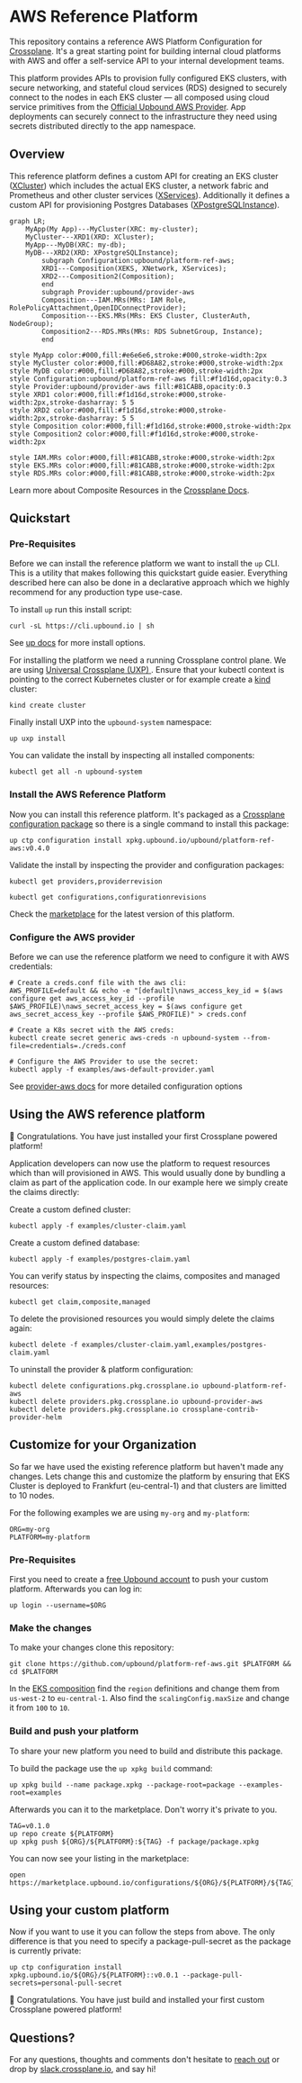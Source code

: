 # AWS Reference Platform

This repository contains a reference AWS Platform Configuration for
[Crossplane](https://crossplane.io/). It's a great starting point for building
internal cloud platforms with AWS and offer a self-service API to your internal
development teams.

This platform provides APIs to provision fully configured EKS clusters, with
secure networking, and stateful cloud services (RDS) designed to securely
connect to the nodes in each EKS cluster — all composed using cloud service
primitives from the [Official Upbound AWS
Provider](https://marketplace.upbound.io/providers/upbound/provider-aws). App
deployments can securely connect to the infrastructure they need using secrets
distributed directly to the app namespace.

## Overview

This reference platform defines a custom API for creating an EKS cluster
([XCluster](package/cluster/definition.yaml)) which includes the actual EKS
cluster, a network fabric and Prometheus and other cluster services
([XServices](package/cluster/composition.yaml)). Additionally it defines a
custom API for provisioning Postgres Databases
([XPostgreSQLInstance](package/database/postgres/definition.yaml)).


```mermaid
graph LR;
    MyApp(My App)---MyCluster(XRC: my-cluster);
    MyCluster---XRD1(XRD: XCluster);
    MyApp---MyDB(XRC: my-db);
    MyDB---XRD2(XRD: XPostgreSQLInstance);
		subgraph Configuration:upbound/platform-ref-aws;
	    XRD1---Composition(XEKS, XNetwork, XServices);
	    XRD2---Composition2(Composition);
		end
		subgraph Provider:upbound/provider-aws
	    Composition---IAM.MRs(MRs: IAM Role, RolePolicyAttachment,OpenIDConnectProvider);
	    Composition---EKS.MRs(MRs: EKS Cluster, ClusterAuth, NodeGroup);
	    Composition2---RDS.MRs(MRs: RDS SubnetGroup, Instance);
		end

style MyApp color:#000,fill:#e6e6e6,stroke:#000,stroke-width:2px
style MyCluster color:#000,fill:#D68A82,stroke:#000,stroke-width:2px
style MyDB color:#000,fill:#D68A82,stroke:#000,stroke-width:2px
style Configuration:upbound/platform-ref-aws fill:#f1d16d,opacity:0.3
style Provider:upbound/provider-aws fill:#81CABB,opacity:0.3
style XRD1 color:#000,fill:#f1d16d,stroke:#000,stroke-width:2px,stroke-dasharray: 5 5
style XRD2 color:#000,fill:#f1d16d,stroke:#000,stroke-width:2px,stroke-dasharray: 5 5
style Composition color:#000,fill:#f1d16d,stroke:#000,stroke-width:2px
style Composition2 color:#000,fill:#f1d16d,stroke:#000,stroke-width:2px

style IAM.MRs color:#000,fill:#81CABB,stroke:#000,stroke-width:2px
style EKS.MRs color:#000,fill:#81CABB,stroke:#000,stroke-width:2px
style RDS.MRs color:#000,fill:#81CABB,stroke:#000,stroke-width:2px
```

Learn more about Composite Resources in the [Crossplane
Docs](https://crossplane.io/docs/v1.9/concepts/composition.html).

## Quickstart

### Pre-Requisites

Before we can install the reference platform we want to install the `up` CLI.
This is a utility that makes following this quickstart guide easier. Everything
described here can also be done in a declarative approach which we highly
recommend for any production type use-case.
<!-- TODO enhance this guide: Getting ready for Gitops -->

To install `up` run this install script:
```console
curl -sL https://cli.upbound.io | sh
```
See [up docs](https://docs.upbound.io/cli/) for more install options.

For installing the platform we need a running Crossplane control plane. We are
using [Universal Crossplane (UXP)
](https://github.com/upbound/universal-crossplane). Ensure that your kubectl
context is pointing to the correct Kubernetes cluster or for example create a
[kind](https://kind.sigs.k8s.io) cluster:

```console
kind create cluster
```

Finally install UXP into the `upbound-system` namespace:

```console
up uxp install
```

You can validate the install by inspecting all installed components:

```console
kubectl get all -n upbound-system
```

### Install the AWS Reference Platform

Now you can install this reference platform. It's packaged as a [Crossplane
configuration package](https://crossplane.io/docs/v1.9/concepts/packages.html)
so there is a single command to install this package: 

```console
up ctp configuration install xpkg.upbound.io/upbound/platform-ref-aws:v0.4.0
```

Validate the install by inspecting the provider and configuration packages:
```console
kubectl get providers,providerrevision

kubectl get configurations,configurationrevisions
```

Check the
[marketplace](https://marketplace.upbound.io/configurations/upbound/platform-ref-aws/)
for the latest version of this platform.

### Configure the AWS provider

Before we can use the reference platform we need to configure it with AWS
credentials:

```console
# Create a creds.conf file with the aws cli:
AWS_PROFILE=default && echo -e "[default]\naws_access_key_id = $(aws configure get aws_access_key_id --profile $AWS_PROFILE)\naws_secret_access_key = $(aws configure get aws_secret_access_key --profile $AWS_PROFILE)" > creds.conf

# Create a K8s secret with the AWS creds:
kubectl create secret generic aws-creds -n upbound-system --from-file=credentials=./creds.conf

# Configure the AWS Provider to use the secret:
kubectl apply -f examples/aws-default-provider.yaml
```

See [provider-aws docs](https://marketplace.upbound.io/providers/upbound/provider-aws/latest/docs/configuration) for more detailed configuration options

## Using the AWS reference platform

🎉 Congratulations. You have just installed your first Crossplane powered
platform!

Application developers can now use the platform to request resources which than
will provisioned in AWS. This would usually done by bundling a claim as part of
the application code. In our example here we simply create the claims directly:

Create a custom defined cluster:
```console
kubectl apply -f examples/cluster-claim.yaml
```

Create a custom defined database:
```console
kubectl apply -f examples/postgres-claim.yaml
```

You can verify status by inspecting the claims, composites and managed resources:

```console
kubectl get claim,composite,managed
```

To delete the provisioned resources you would simply delete the claims again:

```console
kubectl delete -f examples/cluster-claim.yaml,examples/postgres-claim.yaml
```

To uninstall the provider & platform configuration:

```console
kubectl delete configurations.pkg.crossplane.io upbound-platform-ref-aws
kubectl delete providers.pkg.crossplane.io upbound-provider-aws
kubectl delete providers.pkg.crossplane.io crossplane-contrib-provider-helm
```

## Customize for your Organization

So far we have used the existing reference platform but haven't made any
changes. Lets change this and customize the platform by ensuring that EKS
Cluster is deployed to Frankfurt (eu-central-1) and that clusters are limitted
to 10 nodes.

For the following examples we are using `my-org` and `my-platform`:

```console
ORG=my-org
PLATFORM=my-platform
```

### Pre-Requisites
First you need to create a [free Upbound
account](https://accounts.upbound.io/register) to push your custom platform.
Afterwards you can log in:

```console
up login --username=$ORG
```

### Make the changes

To make your changes clone this repository:

```console
git clone https://github.com/upbound/platform-ref-aws.git $PLATFORM && cd $PLATFORM
```

In the [EKS composition](package/cluster/eks/composition.yaml) find the `region` definitions and change them from `us-west-2` to `eu-central-1`. Also find the `scalingConfig.maxSize` and change it from `100` to `10`.


### Build and push your platform

To share your new platform you need to build and distribute this package.

To build the package use the `up xpkg build` command:

```console
up xpkg build --name package.xpkg --package-root=package --examples-root=examples
```

Afterwards you can it to the marketplace. Don't worry it's private to you.

```console
TAG=v0.1.0
up repo create ${PLATFORM}
up xpkg push ${ORG}/${PLATFORM}:${TAG} -f package/package.xpkg
```

You can now see your listing in the marketplace:
```console
open https://marketplace.upbound.io/configurations/${ORG}/${PLATFORM}/${TAG}
```

## Using your custom platform

Now if you want to use it you can follow the steps from above. The only difference is that you need to specify a package-pull-secret as the package is currently private:

```console
up ctp configuration install xpkg.upbound.io/${ORG}/${PLATFORM}::v0.0.1 --package-pull-secrets=personal-pull-secret
```

🎉 Congratulations. You have just build and installed your first custom
Crossplane powered platform!


## Questions?

For any questions, thoughts and comments don't hesitate to [reach
out](https://www.upbound.io/contact) or drop by
[slack.crossplane.io](https://slack.crossplane.io), and say hi!
